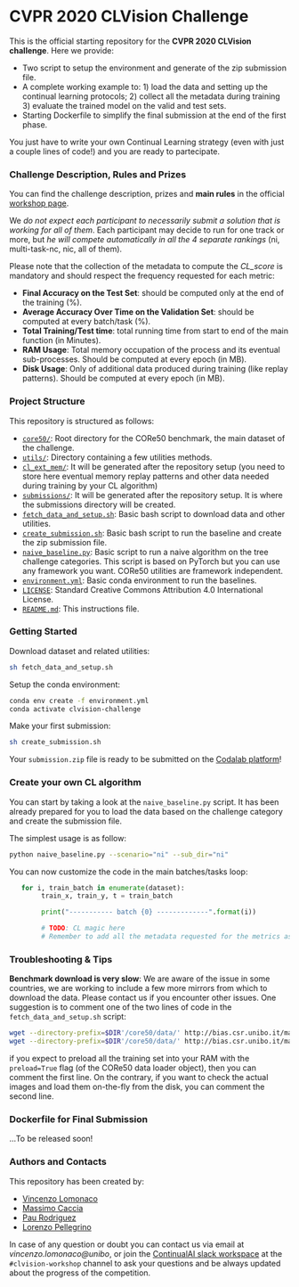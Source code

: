 # CVPR 2020 CLVision Challenge

This is the official starting repository for the **CVPR 2020 CLVision 
challenge**. Here we provide:

- Two script to setup the environment and generate of the zip submission file.
- A complete working example to: 1) load the data and setting up the continual
learning protocols; 2) collect all the metadata during training 3) evaluate the trained model on the valid and test sets. 
- Starting Dockerfile to simplify the final submission at the end of the first phase.

You just have to write your own Continual Learning strategy (even with just a couple lines of code!) and you
are ready to partecipate.

### Challenge Description, Rules and Prizes

You can find the challenge description, prizes and **main rules** in the official 
[workshop page](https://sites.google.com/view/clvision2020/challenge?authuser=0).

We *do not expect each participant to necessarily submit a solution that is working 
for all of them*. Each participant may decide to run for one track or more, 
but *he will compete automatically in all the 4 separate rankings* 
(ni, multi-task-nc, nic, all of them).

Please note that the collection of the metadata to compute the *CL_score*
is mandatory and should respect the frequency requested for each metric:

- **Final Accuracy on the Test Set**: should be computed only at the end of the training (%).
- **Average Accuracy Over Time on the Validation Set**: should be computed at every batch/task (%).
- **Total Training/Test time**: total running time from start to end of the main function (in Minutes).
- **RAM Usage**: Total memory occupation of the process and its eventual sub-processes. Should be computed at every epoch (in MB).
- **Disk Usage**: Only of additional data produced during training (like replay patterns). Should be computed at every epoch (in MB).

### Project Structure
This repository is structured as follows:

- [`core50/`](core50): Root directory for the CORe50  benchmark, the main dataset of the challenge.
- [`utils/`](core): Directory containing a few utilities methods.
- [`cl_ext_mem/`](cl_ext_mem): It will be generated after the repository setup (you need to store here eventual 
memory replay patterns and other data needed during training by your CL algorithm)  
- [`submissions/`](submissions): It will be generated after the repository setup. It is where the submissions directory
will be created.
- [`fetch_data_and_setup.sh`](fetch_data_and_setup.sh): Basic bash script to download data and other utilities.
- [`create_submission.sh`](create_submission.sh): Basic bash script to run the baseline and create the zip submission
file.
- [`naive_baseline.py`](naive_baseline.py): Basic script to run a naive algorithm on the tree challenge categories. 
This script is based on PyTorch but you can use any framework you want. CORe50 utilities are framework independent.
- [`environment.yml`](environment.yml): Basic conda environment to run the baselines.
- [`LICENSE`](LICENSE): Standard Creative Commons Attribution 4.0 International License.
- [`README.md`](README.md): This instructions file.


### Getting Started

Download dataset and related utilities:
```bash
sh fetch_data_and_setup.sh
```
Setup the conda environment:
```bash
conda env create -f environment.yml
conda activate clvision-challenge
```
Make your first submission:
```bash
sh create_submission.sh
```

Your `submission.zip` file is ready to be submitted on the [Codalab platform](https://competitions.codalab.org/competitions/23161)! 

### Create your own CL algorithm

You can start by taking a look at the `naive_baseline.py` script. It has been already prepared for you to load the
data based on the challenge category and create the submission file. 

The simplest usage is as follow:
```bash
python naive_baseline.py --scenario="ni" --sub_dir="ni"
```

You can now customize the code in the main batches/tasks loop:

```python
   for i, train_batch in enumerate(dataset):
        train_x, train_y, t = train_batch

        print("----------- batch {0} -------------".format(i))

        # TODO: CL magic here
        # Remember to add all the metadata requested for the metrics as shown in the sample script.
```

### Troubleshooting & Tips

**Benchmark download is very slow**: We are aware of the issue in some countries, we are working to include a few more
mirrors from which to download the data. Please contact us if you encounter other issues. 
One suggestion is to comment one of the two lines of code in the `fetch_data_and_setup.sh` script:

```bash
wget --directory-prefix=$DIR'/core50/data/' http://bias.csr.unibo.it/maltoni/download/core50/core50_128x128.zip
wget --directory-prefix=$DIR'/core50/data/' http://bias.csr.unibo.it/maltoni/download/core50/core50_imgs.npz
```
if you expect to preload all the training set into your RAM with the `preload=True` flag (of the CORe50 data
loader object), then you can comment the first line. On the contrary, if you want to check the actual images and 
load them on-the-fly from the disk, you can comment the second line.

### Dockerfile for Final Submission

...To be released soon!

### Authors and Contacts

This repository has been created by:

- [Vincenzo Lomonaco]()
- [Massimo Caccia]()
- [Pau Rodriguez]()
- [Lorenzo Pellegrino]()

In case of any question or doubt you can contact us via email at *vincenzo.lomonaco@unibo*, or join the [ContinualAI slack
workspace](https://join.slack.com/t/continualai/shared_invite/enQtNjQxNDYwMzkxNzk0LTBhYjg2MjM0YTM2OWRkNDYzOGE0ZTIzNDQ0ZGMzNDE3ZGUxNTZmNmM1YzJiYzgwMTkyZDQxYTlkMTI3NzZkNjU) 
at the `#clvision-workshop` channel to ask your questions and be always updated about the progress of the
competition.




